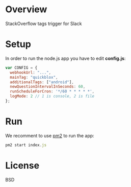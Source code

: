 # Overview 
StackOverflow tags trigger for Slack

# Setup
In order to run the node.js app you have to edit **config.js**:

```javascript
var CONFIG = {
  webhookUrl: "...",
  mainTag: "quickblox",
  additionalTags: ["android"],
  newQuestionIntervalInSeconds: 60,
  runScheduleForCron: '*/60 * * * * *',
  logMode: 2 // 1 is console, 2 is file
};
```

# Run
We recomment to use [pm2](https://github.com/Unitech/pm2) to run the app:

```javascript
pm2 start index.js
```

# License

BSD